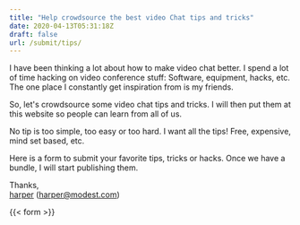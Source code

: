```yaml
---
title: "Help crowdsource the best video Chat tips and tricks"
date: 2020-04-13T05:31:18Z
draft: false
url: /submit/tips/
---
```


I have been thinking a lot about how to make video chat better. I spend a lot of time hacking on video conference stuff: Software, equipment, hacks, etc. The one place I constantly get inspiration from is my friends. 

So, let's crowdsource some video chat tips and tricks. I will then put them at this website so people can learn from all of us. 

No tip is too simple, too easy or too hard. I want all the tips! Free, expensive, mind set based, etc. 

Here is a form to submit your favorite tips, tricks or hacks. Once we have a bundle, I will start publishing them. 


Thanks,    
[harper](http://twitter.com/harper) ([harper@modest.com](mailto:harper@modest.com))

{{< form >}}


